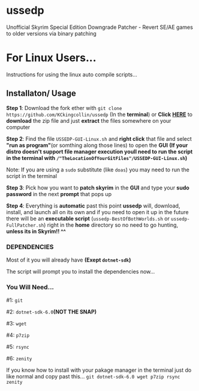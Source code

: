 # ussedp
Unofficial Skyrim Special Edition Downgrade Patcher - Revert SE/AE games to older versions via binary patching

# For Linux Users...

Instructions for using the linux auto compile scripts...

## **Installaton/ Usage**

**Step 1**: Download the fork ether with `git clone https://github.com/KCkingcollin/ussedp` (In the **terminal**) or **Click** [**HERE**](https://github.com/KCkingcollin/ussedp/archive/refs/heads/linux-main.zip) to **download** the zip file and just **extract** the files somewhere on your computer

**Step 2**: Find the file `USSEDP-GUI-Linux.sh` and **right click** that file and select **"run as program"**(or somthing along those lines) to open the **GUI** **(If your distro doesn't support file manager execution youll need to run the script in the terminal with `/"TheLocationOfYourGitFiles"/USSEDP-GUI-Linux.sh`)** 

Note: If you are using a `sudo` substitute (like `doas`) you may need to run the script in the terminal

**Step 3**: Pick how you want to **patch skyrim** in the **GUI** and type your **sudo password** in the next **prompt** that pops up

**Step 4**: Everything is **automatic** past this point **ussedp** will, download, install, and launch all on its own and if you need to open it up in the future there will be an **executable script** (`ussedp-BestOfBothWorlds.sh` or `ussedp-FullPatcher.sh`) right in the **home** directory so no need to go hunting, **unless its in Skyrim!! ^^**

### **DEPENDENCIES**

Most of it you will already have **(Exept `dotnet-sdk`)**

The script will prompt you to install the dependencies now...

### **You Will Need...**

#1: `git`

#2: `dotnet-sdk-6.0`**(NOT THE SNAP)**

#3: `wget`

#4: `p7zip`

#5: `rsync`

#6: `zenity`

If you know how to install with your pakage manager in the terminal just do like normal and copy past this...
`git dotnet-sdk-6.0 wget p7zip rsync zenity`
